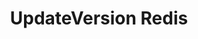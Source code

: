 ---
title: UpdateVersion Redis
menu:
  docs_{{ .version }}:
    identifier: rd-update-version
    name: UpdateVersion
    parent: rd-redis-guides
    weight: 60
menu_name: docs_{{ .version }}
---